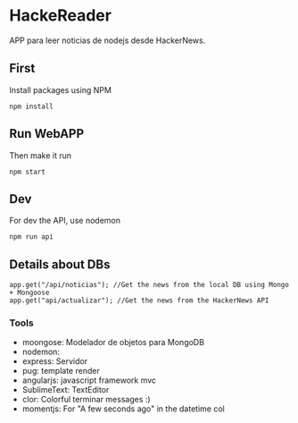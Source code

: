 # HackeReader
APP para leer noticias de nodejs desde HackerNews.

## First
Install packages using NPM

	npm install

## Run WebAPP
Then make it run
	
	npm start

## Dev
For dev the API, use nodemon

	npm run api

## Details about DBs

	app.get("/api/noticias"); //Get the news from the local DB using Mongo + Mongoose
	app.get("api/actualizar"); //Get the news from the HackerNews API

### Tools

- moongose: Modelador de objetos para MongoDB
- nodemon: 
- express: Servidor
- pug: template render
- angularjs: javascript framework mvc
- SublimeText: TextEditor
- clor: Colorful terminar messages :)
- momentjs: For "A few seconds ago" in the datetime col